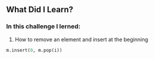 ## What Did I Learn?

### In this challenge I lerned:

1. How to remove an element and insert at the beginning
```python
m.insert(0, m.pop(i))
```